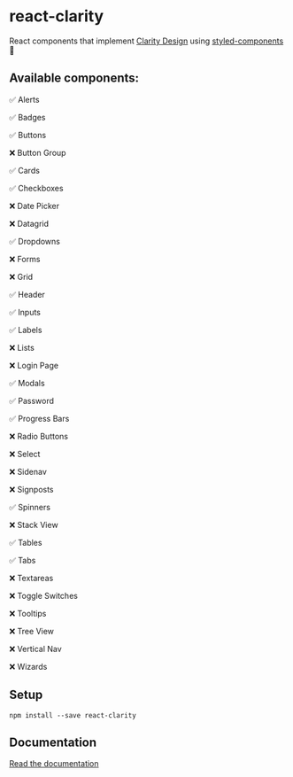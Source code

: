 # react-clarity

React components that implement [Clarity Design](https://clarity.design/) using [styled-components](https://www.styled-components.com/) 💅

## Available components:

✅ Alerts

✅ Badges

✅ Buttons

❌ Button Group

✅ Cards

✅ Checkboxes

❌ Date Picker

❌ Datagrid

✅ Dropdowns

❌ Forms

❌ Grid

✅ Header

✅ Inputs

✅ Labels

❌ Lists

❌ Login Page

✅ Modals

✅ Password

✅ Progress Bars

❌ Radio Buttons

❌ Select

❌ Sidenav

❌ Signposts

✅ Spinners

❌ Stack View

✅ Tables

✅ Tabs

❌ Textareas

❌ Toggle Switches

❌ Tooltips

❌ Tree View

❌ Vertical Nav

❌ Wizards


## Setup

```
npm install --save react-clarity
```

## Documentation

[Read the documentation](https://zamarrowski.github.io/react-clarity/)